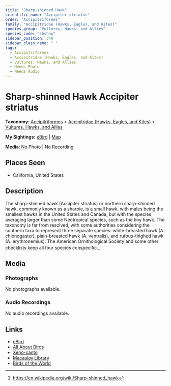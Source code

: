 ```yaml
---
title: "Sharp-shinned Hawk"
scientific_name: "Accipiter striatus"
order: "Accipitriformes"
family: "Accipitridae (Hawks, Eagles, and Kites)"
species_group: "Vultures, Hawks, and Allies"
species_code: "shshaw"
sidebar_position: 340
sidebar_class_name: " "
tags: 
  - Accipitriformes
  - Accipitridae (Hawks, Eagles, and Kites)
  - Vultures, Hawks, and Allies
  - Needs Photo
  - Needs Audio
---
```


# Sharp-shinned Hawk <span className='sci_name'>Accipiter striatus</span>

**Taxonomy:** [Accipitriformes](/tags/accipitriformes) > [Accipitridae (Hawks, Eagles, and Kites)](/tags/accipitridae-hawks-eagles-and-kites) > [Vultures, Hawks, and Allies](/tags/vultures-hawks-and-allies)

**My Sightings:** [eBird](https://ebird.org/lifelist?r=world&time=life&spp=shshaw) | [Map](/map?species_code=shshaw)

**Media**: No Photo | No Recording

## Places Seen

* California, United States

## Description
The sharp-shinned hawk (Accipiter striatus) or northern sharp-shinned hawk, commonly known as a sharpie, is a small hawk, with males being the smallest hawks in the United States and Canada, but with the species averaging larger than some Neotropical species, such as the tiny hawk. The taxonomy is far from resolved, with some authorities considering the southern taxa to represent three separate species: white-breasted hawk (A. chionogaster), plain-breasted hawk (A. ventralis), and rufous-thighed hawk (A. erythronemius). The American Ornithological Society and some other checklists keep all four species conspecific.[^1]

[^1]: https://en.wikipedia.org/wiki/Sharp-shinned_hawk

## Media
### Photographs
No photographs available.

### Audio Recordings
No audio recordings available.

## Links
* [eBird](https://ebird.org/species/shshaw) 
* [All About Birds](https://www.allaboutbirds.org/guide/shshaw) 
* [Xeno-canto](https://www.xeno-canto.org/species/accipiter-striatus) 
* [Macaulay Library](https://search.macaulaylibrary.org/catalog?taxonCode=shshaw&sort=rating_rank_desc)
* [Birds of the World](https://birdsoftheworld.org/bow/species/shshaw)
